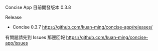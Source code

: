 Concise App
目前開發版本 0.3.8

Release
- Concise 0.3.7 
https://github.com/kuan-ming/concise-app/releases/

有問題請先到 Issues 那邊回報
https://github.com/kuan-ming/concise-app/issues